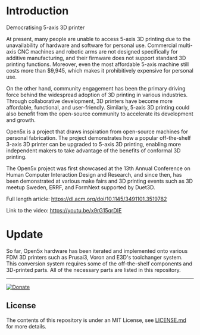 # Introduction

Democratising 5-axis 3D printer

At present, many people are unable to access 5-axis 3D printing due to the unavailability of hardware and software for personal use. Commercial multi-axis CNC machines and robotic arms are not designed specifically for additive manufacturing, and their firmware does not support standard 3D printing functions. Moreover, even the most affordable 5-axis machine still costs more than $9,945, which makes it prohibitively expensive for personal use. 

On the other hand, community engagement has been the primary driving force behind the widespread adoption of 3D printing in various industries. Through collaborative development, 3D printers have become more affordable, functional, and user-friendly. Similarly, 5-axis 3D printing could also benefit from the open-source community to accelerate its development and growth.

Open5x is a project that draws inspiration from open-source machines for personal fabrication. The project demonstrates how a popular off-the-shelf 3-axis 3D printer can be upgraded to 5-axis 3D printing, enabling more independent makers to take advantage of the benefits of conformal 3D printing.

The Open5x project was first showcased at the 13th Annual Conference on Human Computer Interaction Design and Research, and since then, has been demonstrated at various make fairs and 3D printing events such as 3D meetup Sweden, ERRF, and FormNext supported by Duet3D.


Full length article:
https://dl.acm.org/doi/10.1145/3491101.3519782


Link to the video:
https://youtu.be/x9rG15qrDIE

# Update

So far, Open5x hardware has been iterated and implemented onto various FDM 3D printers such as Prusai3, Voron and E3D's toolchanger system.
This conversion system requires some of the off-the-shelf components and 3D-printed parts. All of the necessary parts are listed in this repository.


-------

[![Donate](https://img.shields.io/badge/Donate-PayPal-green.svg)](https://www.paypal.com/donate/?hosted_button_id=EU5UT7KPFXXUG)


## License
The contents of this repository is under an MIT License, see [LICENSE.md](https://github.com/FreddieHong19/Open5x/blob/main/LICENSE) for more details.
